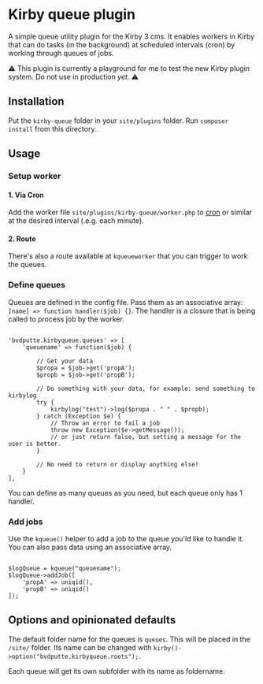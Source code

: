 # Kirby queue plugin

A simple queue utility plugin for the Kirby 3 cms. It enables workers in Kirby that can do tasks (in the background) at scheduled intervals (cron) by working through queues of jobs.

⚠️ This plugin is currently a playground for me to test the new Kirby plugin system. Do not use in production _yet_. ⚠️ 

## Installation

Put the `kirby-queue` folder in your `site/plugins` folder.
Run `composer install` from this directory.

## Usage

### Setup worker

#### 1. Via Cron

Add the worker file `site/plugins/kirby-queue/worker.php` to [cron](https://en.wikipedia.org/wiki/Cron) or similar at the desired interval (.e.g. each minute).

#### 2. Route

There's also a route available at `kqueueworker` that you can trigger to work the queues.

### Define queues

Queues are defined in the config file. Pass them as an associative array: `[name] => function handler($job) {}`. The handler is a closure that is being called to process job by the worker.

```

'bvdputte.kirbyqueue.queues' => [
    'queuename' => function($job) {

        // Get your data
        $propa = $job->get('propA');
        $propb = $job->get('propB');
    
        // Do something with your data, for example: send something to kirbylog
        try {
            kirbylog("test")->log($propa . " " . $propb);
        } catch (Exception $e) {
            // Throw an error to fail a job
            throw new Exception($e->getMessage());
            // or just return false, but setting a message for the user is better.
        }
    
        // No need to return or display anything else!
    }
],

```

You can define as many queues as you need, but each queue only has 1 handler.

### Add jobs

Use the `kqueue()` helper to add a job to the queue you'ld like to handle it. You can also pass data using an associative array.

```

$logQueue = kqueue("queuename");
$logQueue->addJob([
    'propA' => uniqid(),
    'propB' => uniqid()
]);

```

## Options and opinionated defaults

The default folder name for the queues is `queues`. This will be placed in the `/site/` folder. Its name can be changed with `kirby()->option("bvdputte.kirbyqueue.roots");`.

Each queue will get its own subfolder with its name as foldername.
